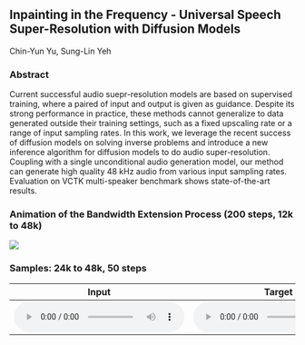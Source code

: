 ## Inpainting in the Frequency - Universal Speech Super-Resolution with Diffusion Models

Chin-Yun Yu, Sung-Lin Yeh

### Abstract

Current successful audio suepr-resolution models are based
on supervised training, where a paired of input and output is
given as guidance. Despite its strong performance in practice, these methods cannot generalize to data generated outside their training settings, such as a fixed upscaling rate or a
range of input sampling rates. In this work, we leverage the
recent success of diffusion models on solving inverse problems and introduce a new inference algorithm for diffusion
models to do audio super-resolution. Coupling with a single
unconditional audio generation model, our method can generate high quality 48 kHz audio from various input sampling
rates. Evaluation on VCTK multi-speaker benchmark shows
state-of-the-art results.

### Animation of the Bandwidth Extension Process (200 steps, 12k to 48k)

![](ani/generation.gif)

### Samples: 24k to 48k, 50 steps

| Input | Target | NU-Wave | NU-Wave+ | WSRGlow | Ours |
| ----- | ------ | ------- | -------- | ------- | ---- |
| <audio src="samples/x2/p360_001_mic1.wav" controls="" preload=""></audio> | <audio src="samples/origin/p360_001_mic1.wav" controls="" preload=""></audio> | <audio src="samples/x2-nuwave/p360_001_mic1.wav" controls="" preload=""></audio> | <audio src="samples/x2-nuwave+/p360_001_mic1.wav" controls="" preload=""></audio> | <audio src="samples/x2-wsrglow/p360_001_mic1.wav" controls="" preload=""></audio> | <audio src="samples/x2-mcg/p360_001_mic1.wav" controls="" preload=""></audio> |
